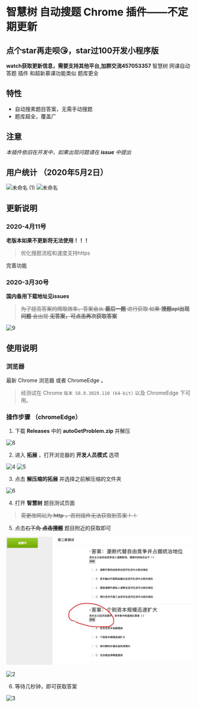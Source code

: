 # 智慧树 自动搜题 Chrome 插件——不定期更新
## 点个star再走呗😘，star过100开发小程序版
**watch获取更新信息，需要支持其他平台,加群交流457053357**
智慧树 网课自动 答题 插件 和超新慕课功能类似 题库更全
## 特性

- 自动搜素题目答案，无需手动搜题
- 题库超全，覆盖广

## 注意

_本插件依旧在开发中，如果出现问题请在 **issue** 中提出_

## 用户统计 （2020年5月2日）

<img src="https://s1.ax1x.com/2020/05/04/Y9gBYF.png" alt="未命名 (1)" border="0">

<img src="https://s1.ax1x.com/2020/05/04/Y9g0FU.png" alt="未命名" border="0">

## 更新说明

### 2020-4月11号 
**老版本如果不更新将无法使用！！！**
> 优化搜题流程和速度支持https

完善功能

### 2020-3月30号
**国内备用下载地址见issues**

> ~~为了提高答案的爬取效率，答案会从 __最后一题__ 进行获取
如果 __搜题api出现问题__ 会出现 __无答案，可点击再次获取答案__~~


<img src="https://s1.ax1x.com/2020/05/04/Y9yEzn.jpg" alt="9" border="0">


## 使用说明

### 浏览器

最新 Chrome 浏览器 或者 ChromeEdge 。

> 经测试在 Chrome `版本 58.0.3029.110 (64-bit)` 以及 ChromeEdge 下可用。

### 操作步骤 （chromeEdge）

1. 下载 **Releases** 中的 **autoGetProblem.zip** 并解压

<img src="https://s1.ax1x.com/2020/05/04/Y9yARs.jpg" alt="8" border="0">


2. 进入 **拓展** ，打开浏览器的 **开发人员模式** 选项

<img src="https://s1.ax1x.com/2020/05/04/Y9ySqf.jpg" alt="4" border="0">

<img src="https://s1.ax1x.com/2020/05/04/Y9yFiQ.jpg" alt="5" border="0">

3. 点击 **解压缩的拓展** 并选择之前解压缩的文件夹

<img src="https://s1.ax1x.com/2020/05/04/Y9ykGj.jpg" alt="6" border="0">

4. 打开 **智慧树** 题目测试页面

> ~~需更改网站为 **http** ，否则插件无法获取到答案！！~~


5. 点击~~右下角 **点击搜题**~~ 题目附近的获取即可


![img](智慧树网自动搜题/img/2.jpeg)

<img src="https://s1.ax1x.com/2020/05/04/Y9yPIg.jpg" alt="2" border="0">



6. 等待几秒钟，即可获取答案

<img src="https://s1.ax1x.com/2020/05/04/Y9szsP.jpg" alt="3" border="0">


